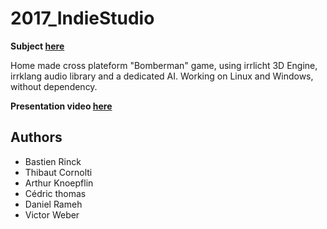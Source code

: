 # 2017_IndieStudio

**Subject [here](https://github.com/thibautcornolti/IndieStudio/blob/master/Subject.pdf)**

Home made cross plateform "Bomberman" game, using irrlicht 3D Engine, irrklang audio library and a dedicated AI.
Working on Linux and Windows, without dependency.

**Presentation video [here](https://github.com/thibautcornolti/IndieStudio/blob/master/Intro.mp4)**

## Authors
* Bastien Rinck
* Thibaut Cornolti
* Arthur Knoepflin
* Cédric thomas
* Daniel Rameh
* Victor Weber
